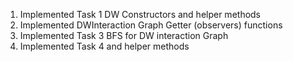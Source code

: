 1. Implemented Task 1 DW Constructors and helper methods
2. Implemented DWInteraction Graph Getter (observers) functions
3. Implemented Task 3 BFS for DW interaction Graph
4. Implemented Task 4 and helper methods